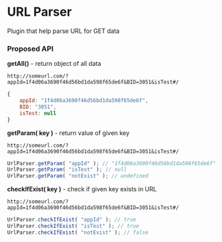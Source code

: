 # URL Parser #

Plugin that help parse URL for GET data

### Proposed API ###

**getAll()** - return object of all data
```
http://someurl.com/?appId=1f4d06a3690f46d56bd1da598f65de6f&BID=3051&isTest#/
```
```javascript
{
	appId: "1f4d06a3690f46d56bd1da598f65de6f",
	BID: "3051",
	isTest: null
}
```

**getParam( key )** - return value of given key
```
http://someurl.com/?appId=1f4d06a3690f46d56bd1da598f65de6f&BID=3051&isTest#/
```
```javascript
UrlParser.getParam( "appId" ); // "1f4d06a3690f46d56bd1da598f65de6f"
UrlParser.getParam( "isTest" ); // null
UrlParser.getParam( "notExist" ); // undefined
```

**checkIfExist( key )** - check if given key exists in URL
```
http://someurl.com/?appId=1f4d06a3690f46d56bd1da598f65de6f&BID=3051&isTest#/
```
```javascript
UrlParser.checkIfExist( "appId" ); // true
UrlParser.checkIfExist( "isTest" ); // true
UrlParser.checkIfExist( "notExist" ); // false
```
